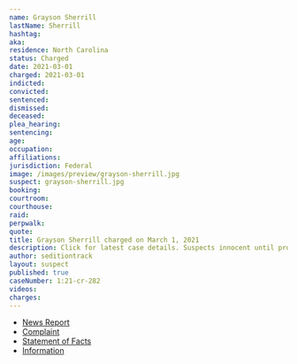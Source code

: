 ```yaml
---
name: Grayson Sherrill
lastName: Sherrill
hashtag:
aka:
residence: North Carolina
status: Charged
date: 2021-03-01
charged: 2021-03-01
indicted:
convicted: 
sentenced:
dismissed: 
deceased:
plea_hearing:
sentencing:
age:
occupation:
affiliations:
jurisdiction: Federal
image: /images/preview/grayson-sherrill.jpg
suspect: grayson-sherrill.jpg
booking:
courtroom:
courthouse:
raid:
perpwalk:
quote:
title: Grayson Sherrill charged on March 1, 2021
description: Click for latest case details. Suspects innocent until proven guilty.
author: seditiontrack
layout: suspect
published: true
caseNumber: 1:21-cr-282
videos:
charges:
---
```

- [News Report](https://www.msn.com/en-us/news/crime/grayson-sherrill-capitol-rioter-seen-in-keep-america-great-top-gets-turned-in-by-his-own-family/ar-BB1e9zm3)
- [Complaint](https://www.justice.gov/usao-dc/case-multi-defendant/file/1379336/download)
- [Statement of Facts](https://www.justice.gov/usao-dc/case-multi-defendant/file/1379331/download)
- [Information](https://www.justice.gov/usao-dc/case-multi-defendant/file/1386306/download)
